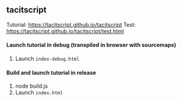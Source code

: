 ## tacitscript

Tutorial: https://tacitscript.github.io/tacitscript
Test: https://tacitscript.github.io/tacitscript/test.html


#### Launch tutorial in debug (transpiled in browser with sourcemaps)

1) Launch `index-debug.html`

#### Build and launch tutorial in release

1) node build.js
2) Launch `index.html`
